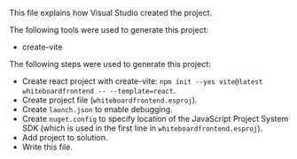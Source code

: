 This file explains how Visual Studio created the project.

The following tools were used to generate this project:
- create-vite

The following steps were used to generate this project:
- Create react project with create-vite: `npm init --yes vite@latest whiteboardfrontend -- --template=react`.
- Create project file (`whiteboardfrontend.esproj`).
- Create `launch.json` to enable debugging.
- Create `nuget.config` to specify location of the JavaScript Project System SDK (which is used in the first line in `whiteboardfrontend.esproj`).
- Add project to solution.
- Write this file.
